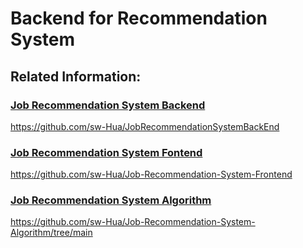 # Backend for Recommendation System



## Related Information:



### [Job Recommendation System Backend](https://github.com/sw-Hua/JobRecommendationSystemBackEnd)

https://github.com/sw-Hua/JobRecommendationSystemBackEnd



### [Job Recommendation System Fontend](https://github.com/sw-Hua/Job-Recommendation-System-Frontend)
https://github.com/sw-Hua/Job-Recommendation-System-Frontend


### [Job Recommendation System Algorithm](https://github.com/sw-Hua/Job-Recommendation-System-Algorithm/tree/main)
https://github.com/sw-Hua/Job-Recommendation-System-Algorithm/tree/main

